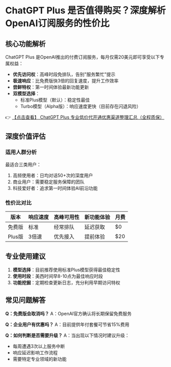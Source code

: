 # ChatGPT Plus 是否值得购买？深度解析OpenAI订阅服务的性价比

## 核心功能解析

ChatGPT Plus 是OpenAI推出的付费订阅服务，每月仅需20美元即可享受以下专属权益：

- **优先访问权**：高峰时段免排队，告别"服务繁忙"提示
- **极速响应**：比免费版快3倍的回复速度，提升工作效率
- **尝鲜特权**：第一时间体验最新功能更新
- **双模型选择**：
  - 标准Plus模型（默认）：稳定性最佳
  - Turbo模型（Alpha版）：响应速度更快（目前存在闪退风险）

👉 [【点击查看】 ChatGPT Plus 专业低价代开通优惠渠道整理汇总（全程质保）](https://bit.ly/DaiKai)

## 深度价值评估

### 适用人群分析
最适合三类用户：
1. 高频使用者：日均对话50+次的深度用户
2. 商业用户：需要稳定服务保障的团队
3. 科技爱好者：追求第一时间体验AI前沿功能

### 性价比对比
| 版本       | 响应速度 | 高峰可用性 | 新功能体验 | 月费   |
|------------|----------|------------|------------|--------|
| 免费版     | 标准     | 经常排队   | 延迟获取   | $0     |
| Plus版     | 3倍速    | 优先接入   | 提前体验   | $20    |

## 专业使用建议

1. **模型选择**：目前推荐使用标准Plus模型获得最佳稳定性
2. **使用时段**：美西时间早8-10点为最佳响应时段
3. **功能挖掘**：定期检查更新日志，充分利用早期访问特权

## 常见问题解答

**Q：免费版会取消吗？**
A：OpenAI官方确认将长期保留免费服务

**Q：企业用户有优惠吗？**
A：目前提供年付套餐可节省15%费用

**Q：如何判断是否需要升级？**
A：当出现以下情况时建议升级：
- 每周遭遇3次以上服务中断
- 响应延迟影响工作流程
- 需要特定专业领域的新功能